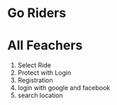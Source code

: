 # Go Riders

# All Feachers
1. Select Ride
2. Protect with Login
3. Registration
4. login with google and facebook
5. search location